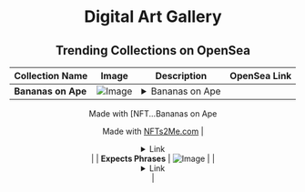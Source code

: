 <div align="center">

# Digital Art Gallery

## Trending Collections on OpenSea

| Collection Name                       | Image                                                                                     | Description                       | OpenSea Link                                                                                          |
|---------------------------------------|-------------------------------------------------------------------------------------------|-----------------------------------|--------------------------------------------------------------------------------------------------------|
| **Bananas on Ape** | ![Image](https://i.seadn.io/s/raw/files/59b6ffec7b3b01ff848e29aab4249527.webp?w=500&auto=format?w=200&auto=format) | <details><summary>Bananas on Ape

Made with [NFT...</summary>Bananas on Ape

Made with [NFTs2Me.com](https://nfts2me.com/)</details> | <details><summary>Link</summary>[Bananas on Ape](https://opensea.io/collection/bananas-on-ape-1)</details> |
| **Expects Phrases** | ![Image](https://i.seadn.io/s/raw/files/528c155ba4b961641224babe072b8d34.jpg?w=500&auto=format?w=200&auto=format) |  | <details><summary>Link</summary>[Expects Phrases](https://opensea.io/collection/expects-phrases)</details> |

</div>